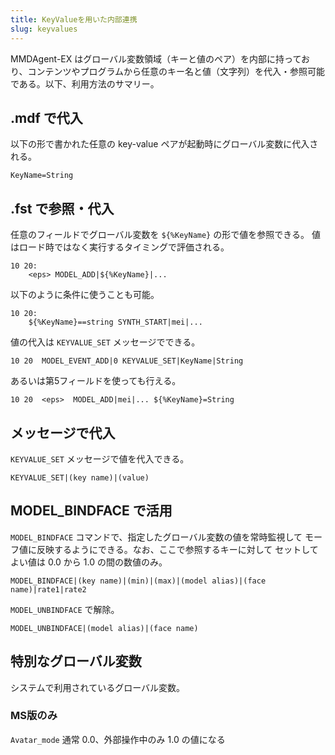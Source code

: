 ```yaml
---
title: KeyValueを用いた内部連携
slug: keyvalues
---
```


MMDAgent-EX はグローバル変数領域（キーと値のペア）を内部に持っており、コンテンツやプログラムから任意のキー名と値（文字列）を代入・参照可能である。以下、利用方法のサマリー。

## .mdf で代入

以下の形で書かれた任意の key-value ペアが起動時にグローバル変数に代入される。

```text
KeyName=String
```

## .fst で参照・代入

任意のフィールドでグローバル変数を  `${%KeyName}` の形で値を参照できる。
値はロード時ではなく実行するタイミングで評価される。


```text
10 20:
    <eps> MODEL_ADD|${%KeyName}|...
```


以下のように条件に使うことも可能。


```text
10 20:
    ${%KeyName}==string SYNTH_START|mei|...
```


値の代入は `KEYVALUE_SET` メッセージでできる。

```text
10 20  MODEL_EVENT_ADD|0 KEYVALUE_SET|KeyName|String
```

あるいは第5フィールドを使っても行える。


```text
10 20  <eps>  MODEL_ADD|mei|... ${%KeyName}=String
```


## メッセージで代入

`KEYVALUE_SET` メッセージで値を代入できる。

```text
KEYVALUE_SET|(key name)|(value)
```

## MODEL_BINDFACE で活用

`MODEL_BINDFACE` コマンドで、指定したグローバル変数の値を常時監視して
モーフ値に反映するようにできる。なお、ここで参照するキーに対して
セットしてよい値は 0.0 から 1.0 の間の数値のみ。

```text
MODEL_BINDFACE|(key name)|(min)|(max)|(model alias)|(face name)|rate1|rate2
```

`MODEL_UNBINDFACE` で解除。

```text
MODEL_UNBINDFACE|(model alias)|(face name)
```

## 特別なグローバル変数

システムで利用されているグローバル変数。

### MS版のみ

`Avatar_mode` 通常 0.0、外部操作中のみ 1.0 の値になる
